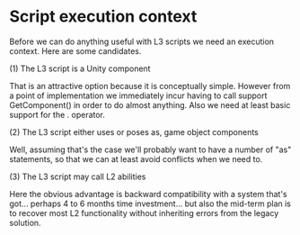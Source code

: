 # Script execution context

Before we can do anything useful with L3 scripts we need an execution context. Here are some candidates.

(1) The L3 script is a Unity component

That is an attractive option because it is conceptually simple. However from a point of implementation we immediately incur having to call support GetComponent<T>() in order to do almost anything. Also we need at least basic support for the . operator.

(2) The L3 script either uses or poses as, game object components

Well, assuming that's the case we'll probably want to have a number of "as" statements, so that we can at least avoid conflicts when we need to.

(3) The L3 script may call L2 abilities

Here the obvious advantage is backward compatibility with a system that's got... perhaps 4 to 6 months time investment... but also the mid-term plan is to recover most L2 functionality without inheriting errors from the legacy solution.
